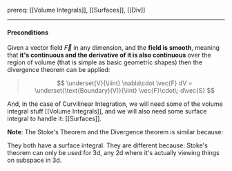 prereq: [[Volume Integrals]], [[Surfaces]], [[Div]]

--- 

#### **Preconditions**

Given a vector field $\vec{F}$ in any dimension, and the **field is smooth**, meaning that **it's continuous and the derivative of it is also continuous** over the region of volume (that is simple as basic geometric shapes) then the divergence theorem can be applied: 

> $$
> \underset{V}{\iiint} \nabla\cdot \vec{F} dV = \underset{\text{Boundary}(V)}{\iint} \vec{F}\cdot\; d\vec{S}
> $$

And, in the case of Curvilinear Integration, we will need some of the volume integral stuff [[Volume Integrals]], and we will also need some surface integral to handle it: [[Surfaces]]. 


**Note**: The Stoke's Theorem and the Divergence theorem is similar because: 

They both have a surface integral. 
They are different because: 
Stoke's theorem can only be used for 3d, any 2d where it's actually viewing things on subspace in 3d. 



